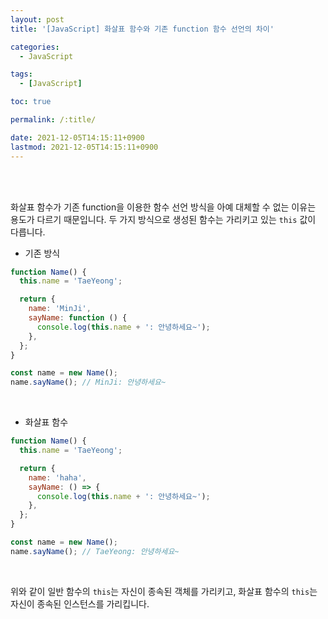 ```yaml
---
layout: post
title: '[JavaScript] 화살표 함수와 기존 function 함수 선언의 차이'

categories:
  - JavaScript

tags:
  - [JavaScript]

toc: true

permalink: /:title/

date: 2021-12-05T14:15:11+0900
lastmod: 2021-12-05T14:15:11+0900
---
```


<br>
<br>

화살표 함수가 기존 function을 이용한 함수 선언 방식을 아예 대체할 수 없는 이유는 용도가 다르기 때문입니다. 두 가지 방식으로 생성된 함수는 가리키고 있는 `this` 값이 다릅니다.

- 기존 방식

```javascript
function Name() {
  this.name = 'TaeYeong';

  return {
    name: 'MinJi',
    sayName: function () {
      console.log(this.name + ': 안녕하세요~');
    },
  };
}

const name = new Name();
name.sayName(); // MinJi: 안녕하세요~
```

<br>

- 화살표 함수

```javascript
function Name() {
  this.name = 'TaeYeong';

  return {
    name: 'haha',
    sayName: () => {
      console.log(this.name + ': 안녕하세요~');
    },
  };
}

const name = new Name();
name.sayName(); // TaeYeong: 안녕하세요~
```

<br>

위와 같이 일반 함수의 `this`는 자신이 종속된 객체를 가리키고, 화살표 함수의 `this`는 자신이 종속된 인스턴스를 가리킵니다.
